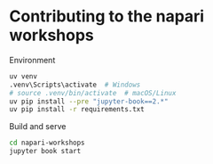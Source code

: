 # Contributing to the napari workshops

Environment

```bash
uv venv
.venv\Scripts\activate  # Windows
# source .venv/bin/activate  # macOS/Linux
uv pip install --pre "jupyter-book==2.*"
uv pip install -r requirements.txt
```

Build and serve

```bash
cd napari-workshops
jupyter book start
```
